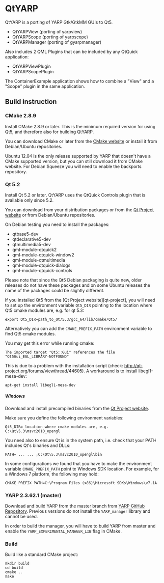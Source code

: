 QtYARP
======

QtYARP is a porting of YARP Gtk/GtkMM GUIs to Qt5.

 - QtYARPView (porting of yarpview)
 - QtYARPScope (porting of yarpscope)
 - QtYARPManager (porting of gyarpmanager)

Also includes 2 QML Plugins that can be included by any QtQuick
application:

 - QtYARPViewPlugin
 - QtYARPScopePlugin

The ContainerExample application shows how to combine a "View" and a
"Scope" plugin in the same application.


Build instruction
-----------------


### CMake 2.8.9 ###

Install CMake 2.8.9 or later. This is the minimum required version for
using Qt5, and therefore also for building QtYARP.

You can download CMake or later from the
[CMake website](http://www.cmake.org/cmake/resources/software.html) or
install it from Debian/Ubuntu repositories.

Ubuntu 12.04 is the only release supported by YARP that doesn't have a
CMake supported version, but you can still download it from
CMake website. For Debian Squeeze you will need to enable the
backports repository.


### Qt 5.2 ###

Install Qt 5.2 or later. QtYARP uses the QtQuick Controls plugin that
is available only since 5.2.

You can download  from your distribution packages or from the
[Qt Project website](http://qt-project.org/downloads) or from
Debian/Ubuntu repositories.

On Debian testing you need to install the packages:

   - qtbase5-dev
   - qtdeclarative5-dev
   - qtmultimedia5-dev
   - qml-module-qtquick2
   - qml-module-qtquick-window2
   - qml-module-qtmultimedia
   - qml-module-qtquick-dialogs
   - qml-module-qtquick-controls

Please note that since the Qt5 Debian packaging is quite new, older
releases do not have these packages and on some Ubuntu releases the name of the
packages could be slightly different.

If you installed Qt5 from the [Qt Project website][qt-project], you will
need to set up the environment variable `Qt5_DIR` pointing to the location where Qt5 cmake modules are, e.g. for qt 5.3:

`
export Qt5_DIR=path_to_Qt/5.3/gcc_64/lib/cmake/Qt5/
`

Alternatively you can add the `CMAKE_PREFIX_PATH` environment variable to find Qt5
cmake modules.

You may get this error while running cmake:

`
The imported target "Qt5::Gui" references the file "Qt5Gui_EGL_LIBRARY-NOTFOUND"
`

This is due to a problem with the installation script (check: http://qt-project.org/forums/viewthread/44605). 
A workaround is to install libegl1-mesa-dev:

`
apt-get install libegl1-mesa-dev
`

##### Windows #####
Download and install precompiled binaries from the
[Qt Project website](http://qt-project.org/downloads).

Make sure you define the following environment variables:

`
Qt5_DIR= location where cmake modules are, e.g. C:\Qt\5.3\msvc2010_opengl
`

You need also to ensure Qt is in the system path, i.e. check that your PATH includes Qt's binaries and DLLs:

`
PATH= ... ... ;C:\Qt\5.3\msvc2010_opengl\bin
`

In some configurations we found that you have to make the environment variable `CMAKE_PREFIX_PATH` point to Windows SDK location. For example, for a Windows 7 platform, the following may hold:

`CMAKE_PREFIX_PATH=C:\Program Files (x86)\Microsoft SDKs\Windows\v7.1A`

### YARP 2.3.62.1 (master) ###

Download and build YARP from the master branch from
[YARP GitHub Repository](https://github.com/robotology/yarp). Previous
versions do not install the `YARP_manager` library and cannot be used.

In order to build the manager, you will have to build YARP from master
and enable the `YARP_EXPERIMENTAL_MANAGER_LIB` flag in CMake.


### Build ###

Build like a standard CMake project:

```
mkdir build
cd build
cmake ..
make
```

